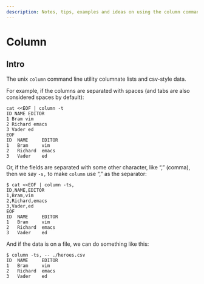 ```yaml
---
description: Notes, tips, examples and ideas on using the column command.
---
```


# Column

## Intro

The unix `column` command line utility columnate lists and csv-style data.

For example, if the columns are separated with spaces (and tabs are also considered spaces by default):

```{code} bash
cat <<EOF | column -t
ID NAME EDITOR
1 Bram vim
2 Richard emacs
3 Vader ed
EOF
ID  NAME     EDITOR
1   Bram     vim
2   Richard  emacs
3   Vader    ed
```

Or, if the fields are separated with some other character, like “,” (comma), then we say `-s,` to make `column` use “,” as the separator:

```{code} bash
$ cat <<EOF | column -ts,
ID,NAME,EDITOR
1,Bram,vim
2,Richard,emacs
3,Vader,ed
EOF
ID  NAME     EDITOR
1   Bram     vim
2   Richard  emacs
3   Vader    ed
```

And if the data is on a file, we can do something like this:

```{code} bash
$ column -ts, -- ./heroes.csv 
ID  NAME     EDITOR
1   Bram     vim
2   Richard  emacs
3   Vader    ed
```
